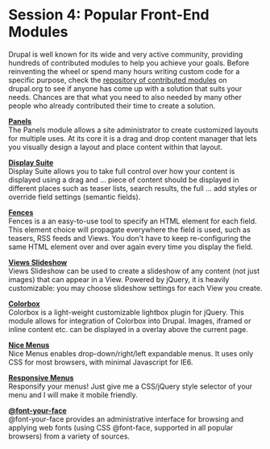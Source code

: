 # Session 4: Popular Front-End Modules

Drupal is well known for its wide and very active community, providing hundreds of contributed modules to help you achieve your goals. Before reinventing the wheel or spend many hours writing custom code for a specific purpose, check the [repository of contributed modules](https://www.drupal.org/search/site/?f%5B0%5D=&f%5B1%5D=&f%5B2%5D=&f%5B3%5D=drupal_core%3A7234&f%5B4%5D=sm_field_project_type%3Afull&f%5B5%5D=ss_meta_type%3Amodule&solrsort=iss_project_release_usage+desc) on drupal.org to see if anyone has come up with a solution that suits your needs. Chances are that what you need to also needed by many other people who already contributed their time to create a solution.

**[Panels](https://www.drupal.org/project/panels)**<br>
The Panels module allows a site administrator to create customized layouts for multiple uses. At its core it is a drag and drop content manager that lets you visually design a layout and place content within that layout.

**[Display Suite](https://www.drupal.org/project/ds)**<br>
Display Suite allows you to take full control over how your content is displayed using a drag and ... piece of content should be displayed in different places such as teaser lists, search results, the full ... add styles or override field settings (semantic fields).

**[Fences](https://www.drupal.org/project/fences)**<br>
Fences is a an easy-to-use tool to specify an HTML element for each field. This element choice will propagate everywhere the field is used, such as teasers, RSS feeds and Views. You don't have to keep re-configuring the same HTML element over and over again every time you display the field.

**[Views Slideshow](https://www.drupal.org/project/views_slideshow)**<br>
Views Slideshow can be used to create a slideshow of any content (not just images) that can appear in a View. Powered by jQuery, it is heavily customizable: you may choose slideshow settings for each View you create.

**[Colorbox](https://www.drupal.org/project/colorbox)**<br>
Colorbox is a light-weight customizable lightbox plugin for jQuery. This module allows for integration of Colorbox into Drupal. Images, iframed or inline content etc. can be displayed in a overlay above the current page.

**[Nice Menus](https://www.drupal.org/project/nice_menus)**<br>
Nice Menus enables drop-down/right/left expandable menus. It uses only CSS for most browsers, with minimal Javascript for IE6.

**[Responsive Menus](https://www.drupal.org/project/responsive_menus)**<br>
Responsify your menus! Just give me a CSS/jQuery style selector of your menu and I will make it mobile friendly.

**[@font-your-face](https://www.drupal.org/project/fontyourface)**<br>
@font-your-face provides an administrative interface for browsing and applying web fonts (using CSS @font-face, supported in all popular browsers) from a variety of sources.


